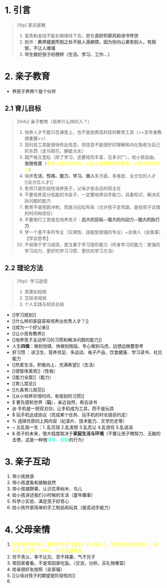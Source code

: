 # 1. 引言 
> [!tip] 家风家教
> 1. 富贵和金钱不能长期保持下去，要有**良好的家风和诗书传世**
> 2. 教养：**教养就是所到之处不给人添麻烦，因为你内心里有别人，有规矩，不让人难堪**
> 3. **毕生做好孩子的榜样（生活、学习、工作...）**

# 2. 亲子教育
- 养孩子养两个是个伙伴
## 2.1 育儿目标 
> [!info] 亲子教育（培养什么样的人？）
> 1. 培养人才不能只在课堂上，也不是依靠高科技的教育工具（==言传身教很重要==）
> 2. 高科技工具能很快传达信息，但信息不能很好的理解和内化吸收为自己的东西（走马观花，蜻蜓点水）
> 3. 既严格又宽松（除了学习，还要经历丰富、见多识广），给小孩自由，**张弛有度**（<font color="#ffff00">要给小孩玩的时间，玩是小孩最重要的职责，不是读书和学习</font>）
> 4. 培养**生活、性格、能力、学习、做人**多方面、多维度、全方位的人才[[全方位人才]]
> 5. 老师只是阶段性培养孩子，父母才是永远的班主任
> 6. 不要培养高分低能的书呆子，一定要培养动手能力，具备知识，解决实际问题的能力
> 7. 教育不是短跑冲刺，而是马拉松布局（允许孩子走弯路，是给孩子试错的时间和信任）
> 8. 不要用打工思维去培养孩子：**远大的目标--强大的内动力--强大的执行力**
> 9. 学一个差不多的专业（实用性、技能型很强的专业）+会做人（会做事）【学会思考】
> 10. 不局限于学习成绩，更注重于学习隐形能力（终身学习的能力：更强的学习动力、更好的学习习惯、更优的学习方法）

## 2.2 理论方法 
> [!tip]- 学习途径 
> 1. 周寓如视频
> 2. 艾跃进视频
> 3. 个人实践与经验总结
- [[学习规划]]
- [[什么样的家庭容易培养出优秀人才？]]
- [[成为一个好父亲]]
- [[让小孩有教养]]
- [[培养孩子主动学习的习惯和解决问题的能力]]
- 人生**四做**：做别怕错、快做别拖延、专心做别马虎、边想边做要思考
- 好习惯 ：讲卫生、营养充足、多运动、电子产品、饮食健康、学习读书、社交能力
- [[热爱生活，积极向上、充满希望]]（生活）
- [[德智体美劳]]（性格）
- [[能力全面]]（能力）
- [[育儿禁忌]]
- [[九条育儿规范]]
- [[从小培养珍惜时间，有规划的习惯]] 
- $ 要先感知世界（**玩**），亲近自然，再去读书
- @ 手机是一把双刃剑，让手机成为工具，而不是玩具
- $ 玩手机达成协议（完成某个任务、玩手机的时长提前约定）
- % 选择优质的上网内容（纪录片、技术能力、文学历史等）
- ~ 五乱毁一生：1. 乱花钱  2.乱发怒  3.乱忍让  4.乱信任  5.乱说话
- & 孩子的未来，很大程度取决于**家庭生活与环境**（不要让孩子瞎努力、无脑的去卷，这是一种很<font color="#00ffdc">简单、弱智</font>的行为）

# 3. 亲子互动 
1. 带小孩旅游
2. 带小孩逮鱼和接触自然
3. 带小孩摘野果、认识花草树木、鸟儿
4. 给小孩讲述我们小时候的生活（童年趣事）
5. 科学小实验、满足孩子好奇心
6. 给小孩作家简单的手工制品和玩具（提高动手能力）

# 4. 父母亲情
1. <font color="#ffff00">在做时间规划时，要同时考虑【朋友】和【家人】。毕竟生活是多维度，一味的以【工作】为中心，只会适得其反。</font>
2. 穷不责父、孝不比兄、苦不择妻、气不兄子
3. 常回家看看，不是常回家吃饭。（交流，分担，买礼物果篮）
4. 给亲朋好友拍照（全家福）
5. [[父母对孩子的期望是阶段性的]]
6. 
